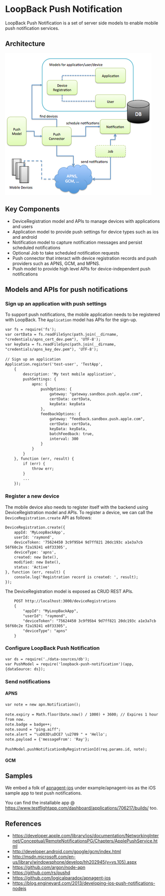 # LoopBack Push Notification

LoopBack Push Notification is a set of server side models to enable mobile push notification services.

## Architecture

![push-notification.png](push-notification.png)

## Key Components

* DeviceRegistration model and APIs to manage devices with applications and users
* Application model to provide push settings for device types such as ios and android
* Notification model to capture notification messages and persist scheduled notifications
* Optional Job to take scheduled notification requests
* Push connector that interact with device registration records and push providers such as APNS, GCM, and MPNS.
* Push model to provide high level APIs for device-independent push notifications

## Models and APIs for push notifications

### Sign up an application with push settings

To support push notifications, the mobile application needs to be registered with LoopBack. The `Application` model has
APIs for the sign-up.

    var fs = require('fs');
    var certData = fs.readFileSync(path.join(__dirname, "credentials/apns_cert_dev.pem"), 'UTF-8');
    var keyData = fs.readFileSync(path.join(__dirname, "credentials/apns_key_dev.pem"), 'UTF-8');

    // Sign up an application
    Application.register('test-user', 'TestApp',
        {
            description: 'My test mobile application',
            pushSettings: {
                apns: {
                    pushOptions: {
                        gateway: "gateway.sandbox.push.apple.com",
                        certData: certData,
                        keyData: keyData
                    },
                    feedbackOptions: {
                        gateway: "feedback.sandbox.push.apple.com",
                        certData: certData,
                        keyData: keyData,
                        batchFeedback: true,
                        interval: 300
                    }
                }
            }
        }, function (err, result) {
            if (err) {
                throw err;
            }
            ...
        });

### Register a new device

The mobile device also needs to register itself with the backend using DeviceRegistration model and APIs. To
register a device, we can call the `DeviceRegistration.create` API as follows:

    DeviceRegistration.create({
        appId: 'MyLoopBackApp',
        userId: 'raymond',
        deviceToken: '75624450 3c9f95b4 9d7ff821 20dc193c a1e3a7cb 56f60c2e f2a19241 e8f33305',
        deviceType: 'apns',
        created: new Date(),
        modified: new Date(),
        status: 'Active'
    }, function (err, result) {
        console.log('Registration record is created: ', result);
    });

The DeviceRegistration model is exposed as CRUD REST APIs.

        POST http://localhost:3000/deviceRegistrations
        {
            "appId": "MyLoopBackApp",
            "userId": "raymond",
            "deviceToken": "75624450 3c9f95b4 9d7ff821 20dc193c a1e3a7cb 56f60c2e f2a19241 e8f33305",
            "deviceType": "apns"
        }

### Configure LoopBack Push Notification

    var ds = require('./data-sources/db');
    var PushModel = require('loopback-push-notification')(app, {dataSource: ds});


### Send notifications

#### APNS

    var note = new apn.Notification();

    note.expiry = Math.floor(Date.now() / 1000) + 3600; // Expires 1 hour from now.
    note.badge = badge++;
    note.sound = "ping.aiff";
    note.alert = "\uD83D\uDCE7 \u2709 " + 'Hello';
    note.payload = {'messageFrom': 'Ray'};

    PushModel.pushNotificationByRegistrationId(req.params.id, note);

#### GCM

## Samples

We embed a folk of [apnagent-ios](https://github.com/logicalparadox/apnagent-ios) under example/apnagent-ios as the
iOS sample app to test push notifications.

You can find the installable app @ https://www.testflightapp.com/dashboard/applications/706217/builds/ too.


## References

- https://developer.apple.com/library/ios/documentation/NetworkingInternet/Conceptual/RemoteNotificationsPG/Chapters/ApplePushService.html
- http://developer.android.com/google/gcm/index.html
- http://msdn.microsoft.com/en-us/library/windowsphone/develop/hh202945(v=vs.105).aspx
- https://github.com/argon/node-apn
- https://github.com/rs/pushd
- https://github.com/logicalparadox/apnagent-ios
- https://blog.engineyard.com/2013/developing-ios-push-notifications-nodejs

